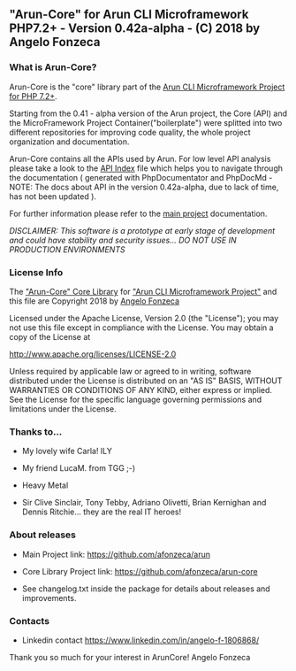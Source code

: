 ## "Arun-Core" for Arun CLI Microframework PHP7.2+ - Version 0.42a-alpha - (C) 2018 by Angelo Fonzeca

### What is Arun-Core?

Arun-Core is the "core" library part of the [Arun CLI Microframework Project for PHP 7.2+](https://github.com/afonzeca/arun).

Starting from the 0.41 - alpha version of the Arun project, the Core (API) and the MicroFramework Project Container("boilerplate") were splitted into two
different repositories for improving code quality, the whole project organization and documentation.

Arun-Core contains all the APIs used by Arun. For low level API analysis please take a look to the [API Index](docs/ApiIndex.md) file which helps you to navigate through the documentation
( generated with PhpDocumentator and PhpDocMd - NOTE: The docs about API in the version 0.42a-alpha, due to lack of time, has not been updated  ).

For further information please refer to the [main project](https://github.com/afonzeca/arun) documentation.

_DISCLAIMER: This software is a prototype at early stage of development and could have stability and security issues... DO NOT USE IN PRODUCTION ENVIRONMENTS_


### License Info

The ["Arun-Core" Core Library](https://github.com/afonzeca/arun-core) for ["Arun CLI Microframework Project"](https://github.com/afonzeca/arun) and this file are Copyright 2018 by [Angelo Fonzeca](https://www.linkedin.com/in/angelo-f-1806868/)

Licensed under the Apache License, Version 2.0 (the "License"); you may not use this file except in compliance with the License. You may obtain a copy of the License at

http://www.apache.org/licenses/LICENSE-2.0

Unless required by applicable law or agreed to in writing, software distributed under the License is distributed on an "AS IS" BASIS, WITHOUT WARRANTIES OR CONDITIONS OF ANY KIND, either express or implied. See the License for the specific language governing permissions and limitations under the License.



### Thanks to...

* My lovely wife Carla! ILY

* My friend LucaM. from TGG ;-) 

* Heavy Metal

* Sir Clive Sinclair, Tony Tebby, Adriano Olivetti, Brian Kernighan and Dennis Ritchie... they are the real IT heroes!


### About releases

* Main Project link: https://github.com/afonzeca/arun

* Core Library Project link: https://github.com/afonzeca/arun-core

* See changelog.txt inside the package for details about releases and improvements.

### Contacts

* Linkedin contact https://www.linkedin.com/in/angelo-f-1806868/

Thank you so much for your interest in ArunCore!
Angelo Fonzeca
